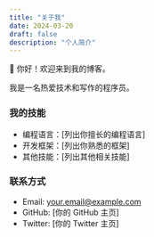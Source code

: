 ```yaml
---
title: "关于我"
date: 2024-03-20
draft: false
description: "个人简介"
---
```


👋 你好！欢迎来到我的博客。

我是一名热爱技术和写作的程序员。

### 我的技能

- 编程语言：[列出你擅长的编程语言]
- 开发框架：[列出你熟悉的框架]
- 其他技能：[列出其他相关技能]

### 联系方式

- Email: your.email@example.com
- GitHub: [你的 GitHub 主页]
- Twitter: [你的 Twitter 主页]
